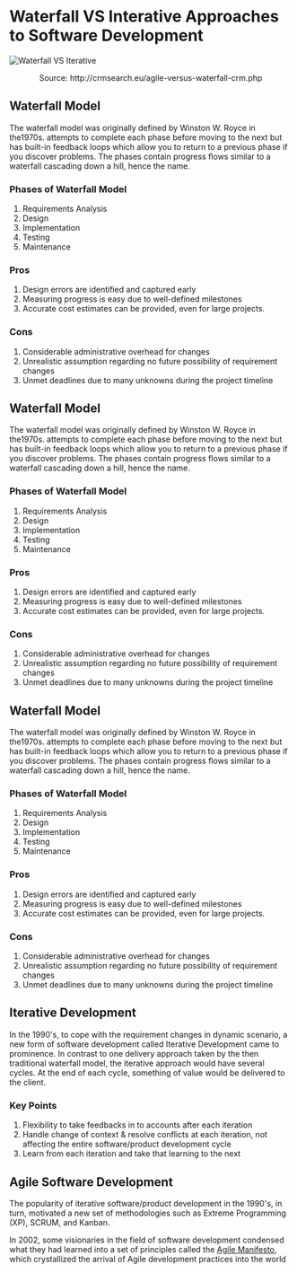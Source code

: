 # Waterfall VS Interative Approaches to Software Development

![Waterfall VS Iterative](https://github.com/SaadAAkash/awesome-agile-essentials/blob/resources/resources/waterfallvsiterative.png)
<p align="center">Source: http://crmsearch.eu/agile-versus-waterfall-crm.php</p>
 
## Waterfall Model
 
The waterfall model was originally defined by Winston W. Royce in the1970s. attempts to complete each phase before moving to the next but has built-in feedback loops which allow you to return to a previous phase if you discover problems. 
The phases contain progress flows similar to a waterfall cascading down a hill, hence the name.

### Phases of Waterfall Model

1. Requirements Analysis 
2. Design 
3. Implementation 
4. Testing 
5. Maintenance 

### Pros
1. Design errors are identified and captured early
2. Measuring progress is easy due to well-defined milestones
3. Accurate cost estimates can be provided, even for large projects.

### Cons
1. Considerable administrative overhead for changes
2. Unrealistic assumption regarding no future possibility of requirement changes
3. Unmet deadlines due to many unknowns during the project timeline


## Waterfall Model
 
The waterfall model was originally defined by Winston W. Royce in the1970s. attempts to complete each phase before moving to the next but has built-in feedback loops which allow you to return to a previous phase if you discover problems. 
The phases contain progress flows similar to a waterfall cascading down a hill, hence the name.

### Phases of Waterfall Model

1. Requirements Analysis 
2. Design 
3. Implementation 
4. Testing 
5. Maintenance 

### Pros
1. Design errors are identified and captured early
2. Measuring progress is easy due to well-defined milestones
3. Accurate cost estimates can be provided, even for large projects.

### Cons
1. Considerable administrative overhead for changes
2. Unrealistic assumption regarding no future possibility of requirement changes
3. Unmet deadlines due to many unknowns during the project timeline


## Waterfall Model
 
The waterfall model was originally defined by Winston W. Royce in the1970s. attempts to complete each phase before moving to the next but has built-in feedback loops which allow you to return to a previous phase if you discover problems. 
The phases contain progress flows similar to a waterfall cascading down a hill, hence the name.

### Phases of Waterfall Model

1. Requirements Analysis 
2. Design 
3. Implementation 
4. Testing 
5. Maintenance 

### Pros
1. Design errors are identified and captured early
2. Measuring progress is easy due to well-defined milestones
3. Accurate cost estimates can be provided, even for large projects.

### Cons
1. Considerable administrative overhead for changes
2. Unrealistic assumption regarding no future possibility of requirement changes
3. Unmet deadlines due to many unknowns during the project timeline


## Iterative Development
 
In the 1990's, to cope with the requirement changes in dynamic scenario, a new form of software development called Iterative Development came to prominence. In contrast to one delivery approach taken by the then traditional waterfall model, the iterative approach would have several cycles. At the end of each cycle, something of value would be delivered to the client.

### Key Points
1. Flexibility to take feedbacks in to accounts after each iteration
2. Handle change of context & resolve conflicts at each iteration, not affecting the entire software/product development cycle
3. Learn from each iteration and take that learning to the next

## Agile Software Development

The popularity of iterative software/product development in the 1990's, in turn, motivated a new set of methodologies such as Extreme Programming (XP), SCRUM, and Kanban. 

In 2002, some visionaries in the field of software development condensed what they had learned into a set of principles called the [Agile Manifesto](https://www.agilealliance.org/agile101/12-principles-behind-the-agile-manifesto), which crystallized the arrival of Agile development practices into the world
